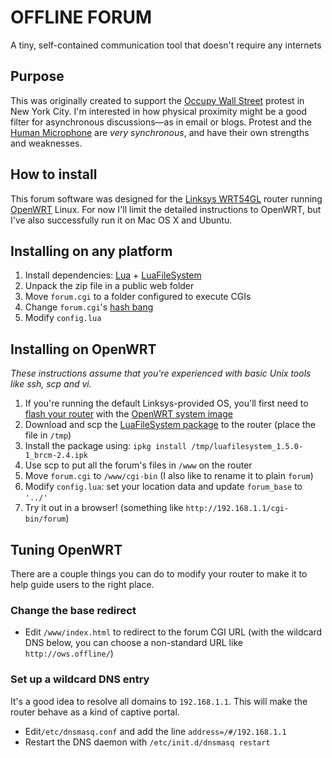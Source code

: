 # OFFLINE FORUM

A tiny, self-contained communication tool that doesn't require any internets

## Purpose

This was originally created to support the [Occupy Wall Street][ows] protest
in New York City. I'm interested in how physical proximity might be a good
filter for asynchronous discussions—as in email or blogs. Protest and the
[Human Microphone][hm] are *very synchronous*, and have their own strengths
and weaknesses.

## How to install

This forum software was designed for the [Linksys WRT54GL][wrt54g] router
running [OpenWRT][owrt] Linux. For now I'll limit the detailed instructions
to OpenWRT, but I've also successfully run it on Mac OS X and Ubuntu.

## Installing on any platform

1. Install dependencies: [Lua](lua) + [LuaFileSystem][lfs]
2. Unpack the zip file in a public web folder
3. Move `forum.cgi` to a folder configured to execute CGIs
4. Change `forum.cgi`'s [hash bang][hb]
5. Modify `config.lua`

## Installing on OpenWRT

*These instructions assume that you're experienced with basic Unix tools like ssh,
scp and vi.*

1. If you're running the default Linksys-provided OS, you'll first need to [flash
   your router][flash] with the [OpenWRT system image][squashfs]
2. Download and scp the [LuaFileSystem package][lfsipk] to the router
   (place the file in `/tmp`)
3. Install the package using: `ipkg install /tmp/luafilesystem_1.5.0-1_brcm-2.4.ipk`
4. Use scp to put all the forum's files in `/www` on the router
5. Move `forum.cgi` to `/www/cgi-bin` (I also like to rename it to plain `forum`)
6. Modify `config.lua`: set your location data and update `forum_base` to `'../'`
7. Try it out in a browser! (something like `http://192.168.1.1/cgi-bin/forum`)

## Tuning OpenWRT

There are a couple things you can do to modify your router to make it to help
guide users to the right place.

### Change the base redirect

  * Edit `/www/index.html` to redirect to the forum
    CGI URL (with the wildcard DNS below, you can choose a non-standard URL like
    `http://ows.offline/`)

### Set up a wildcard DNS entry

It's a good idea to resolve all domains to `192.168.1.1`. This will make the router
behave as a kind of captive portal.

  * Edit`/etc/dnsmasq.conf` and add the line `address=/#/192.168.1.1`
  * Restart the DNS daemon with `/etc/init.d/dnsmasq restart`

[ows]: http://occupywallst.org/
[hm]: http://www.thenation.com/blog/163767/we-are-all-human-microphones-now
[wrt54g]: http://en.wikipedia.org/wiki/Linksys_WRT54G_series
[owrt]: https://openwrt.org/
[hb]: http://en.wikipedia.org/wiki/Shebang_%28Unix%29
[lua]: http://lua.org/
[lfs]: http://keplerproject.github.com/luafilesystem/
[flash]: http://wiki.openwrt.org/doc/howto/generic.flashing
[squashfs]: http://downloads.openwrt.org/backfire/10.03/brcm-2.4/openwrt-wrt54g-squashfs.bin
[lfsipk]: http://downloads.openwrt.org/backfire/10.03/brcm-2.4/packages/luafilesystem_1.5.0-1_brcm-2.4.ipk
